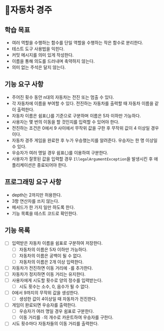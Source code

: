 # 🚗자동차 경주

## 학습 목표
- 여러 역할을 수행하는 함수를 단일 역할을 수행하는 작은 함수로 분리한다.
- 테스트 도구 사용법을 익힌다.
- 커밋 메시지를 의미 있게 작성한다.
- 이름을 통해 의도를 드러내며 축약하지 않는다.
- 의미 없는 주석은 달지 않는다.

## 기능 요구 사항
- 주어진 횟수 동안 n대의 자동차는 전진 또는 멈출 수 있다.
- 각 자동차에 이름을 부여할 수 있다. 전진하는 자동차를 출력할 때 자동차 이름을 같이 출력한다.
- 자동차 이름은 쉼표(,)를 기준으로 구분하며 이름은 5자 이하만 가능하다.
- 사용자는 몇 번의 이동을 할 것인지를 입력할 수 있어야 한다.
- 전진하는 조건은 0에서 9 사이에서 무작위 값을 구한 후 무작위 값이 4 이상일 경우이다.
- 자동차 경주 게임을 완료한 후 누가 우승했는지를 알려준다. 우승자는 한 명 이상일 수 있다.
- 우승자가 여러 명일 경우 쉼표(,)를 이용하여 구분한다.
- 사용자가 잘못된 값을 입력할 경우 `IllegalArgumentException`을 발생시킨 후 애플리케이션은 종료되어야 한다.

## 프로그래밍 요구 사항
- depth는 2까지만 허용한다.
- 3항 연산자를 쓰지 않는다.
- 메서드가 한 가지 일만 하도록 한다.
- 기능 목록을 테스트 코드로 확인한다.

## 기능 목록
- [ ] 입력받은 자동차 이름을 쉼표로 구분하여 저장한다.
  - [ ] 자동차의 이름은 5자 이하만 가능하다.
  - [ ] 자동차의 이름은 공백이 될 수 없다.
  - [ ] 자동차의 이름은 2개 이상 입력한다.
- [ ] 자동차가 전진하면 이동 거리에 `-`를 추가한다.
- [ ] 자동차가 정지하면 이동 거리는 유지한다.
- [ ] 사용자에게 시도할 횟수로 양의 정수를 입력받는다.
  - [ ] 시도 횟수는 소수, 0, 음수가 될 수 없다.
- [ ] 0에서 9까지의 무작위 값을 생성한다.
    - [ ] 생성한 값이 4이상일 때 자동차가 전진한다.
- [ ] 게임이 완료되면 우승자를 출력한다.
  - [ ] 우승자가 여러 명일 경우 쉼표로 구분한다.
  - [ ] 이동 거리를 `-`의 개수로 카운트하여 우승자를 구한다.
- [ ] 시도 횟수마다 자동차들의 이동 거리를 출력한다.
